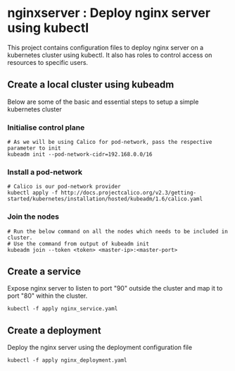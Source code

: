 # nginxserver : Deploy nginx server using kubectl

This project contains configuration files to deploy nginx server on a kubernetes cluster using kubectl. It also has roles to control access on resources to specific users.

## Create a local cluster using kubeadm
Below are some of the basic and essential steps to setup a simple kubernetes cluster

### Initialise control plane
```
# As we will be using Calico for pod-network, pass the respective parameter to init
kubeadm init --pod-network-cidr=192.168.0.0/16
```

### Install a pod-network
```
# Calico is our pod-network provider
kubectl apply -f http://docs.projectcalico.org/v2.3/getting-started/kubernetes/installation/hosted/kubeadm/1.6/calico.yaml
```

### Join the nodes
```
# Run the below command on all the nodes which needs to be included in cluster.
# Use the command from output of kubeadm init
kubeadm join --token <token> <master-ip>:<master-port>
```

## Create a service
Expose nginx server to listen to port "90" outside the cluster and map it to port "80" within the cluster.

```
kubectl -f apply nginx_service.yaml
```

## Create a deployment
Deploy the nginx server using the deployment configuration file

```
kubectl -f apply nginx_deployment.yaml
```
